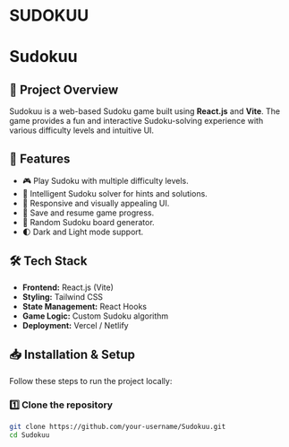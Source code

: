 # SUDOKUU
# Sudokuu

## 📌 Project Overview
Sudokuu is a web-based Sudoku game built using **React.js** and **Vite**. The game provides a fun and interactive Sudoku-solving experience with various difficulty levels and intuitive UI.

## 🚀 Features
- 🎮 Play Sudoku with multiple difficulty levels.
- 🧠 Intelligent Sudoku solver for hints and solutions.
- 🎨 Responsive and visually appealing UI.
- 💾 Save and resume game progress.
- 🔢 Random Sudoku board generator.
- 🌓 Dark and Light mode support.

## 🛠️ Tech Stack
- **Frontend:** React.js (Vite)
- **Styling:** Tailwind CSS
- **State Management:** React Hooks
- **Game Logic:** Custom Sudoku algorithm
- **Deployment:** Vercel / Netlify

## 📥 Installation & Setup
Follow these steps to run the project locally:

### **1️⃣ Clone the repository**
```sh
git clone https://github.com/your-username/Sudokuu.git
cd Sudokuu
